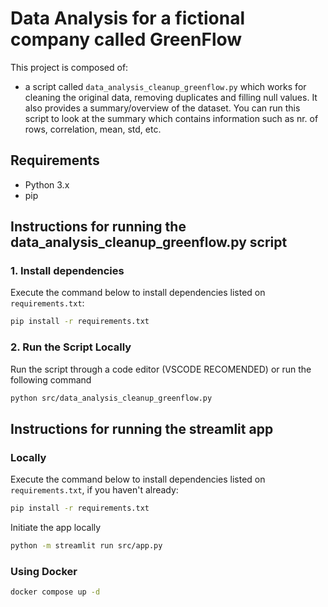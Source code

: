 

# Data Analysis for a fictional company called GreenFlow

This project is composed of:

- a script called `data_analysis_cleanup_greenflow.py` which works for cleaning the original data, removing duplicates and filling null values. It also provides a summary/overview of the dataset. You can run this script to look at the summary which contains information such as nr. of rows, correlation, mean, std, etc.

## Requirements

- Python 3.x
- pip

## Instructions for running the data_analysis_cleanup_greenflow.py script

### 1. Install dependencies

Execute the command below to install dependencies listed on `requirements.txt`:

```bash
pip install -r requirements.txt
```

### 2. Run the Script Locally

Run the script through a code editor (VSCODE RECOMENDED) or run the following command

```bash
python src/data_analysis_cleanup_greenflow.py
```

## Instructions for running the streamlit app

### Locally
Execute the command below to install dependencies listed on `requirements.txt`, if you haven't already:

```bash
pip install -r requirements.txt
```

Initiate the app locally
```bash
python -m streamlit run src/app.py
```

### Using Docker
```bash
docker compose up -d
```